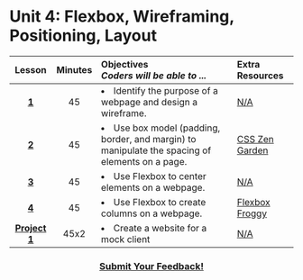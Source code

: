 # Unit 4: Flexbox, Wireframing, Positioning, Layout






|Lesson|Minutes|Objectives <br> *Coders will be able to ...*|Extra Resources|
|:-------:|:-------:|:-------|:-------|
|[**1**](https://docs.google.com/presentation/d/1x0tWrasM1awuc0AsMcEpkDudgxqjcWWsYvZMYgkGVwg/edit?usp=sharing)|45| <li> Identify the purpose of a webpage and design a wireframe.</li>|[N/A]()|
|[**2**](https://docs.google.com/presentation/d/1Shq5aEZuO6h84hl3vCLVhakKWuqw_P4JQfM9-6cbUPw/edit?usp=sharing)|45|<li> Use box model (padding, border, and margin) to manipulate the spacing of elements on a page.</li>|[CSS Zen Garden](https://github.com/ScriptEdcurriculum/curriculum2016/tree/master/year1/units/unit4/projects/project2)|
|[**3**](https://docs.google.com/presentation/d/1HRSuPOxtjWA5I8ZCKKEIFHLK4ZqAT0HvZ_UkfqTx37Y/edit?usp=sharing)|45|<li> Use Flexbox to center elements on a webpage.</li>|[N/A]()|
|[**4**]()|45|<li> Use Flexbox to create columns on a webpage.</li>|[Flexbox Froggy](https://flexboxfroggy.com/)|
|[**Project 1**](https://docs.google.com/presentation/d/1ehDnSN-u10uo1g5sKlBxriTl4uBQkjYiDvWpVTetvwg/edit?usp=sharing)|45x2|<li>Create a website for a mock client</li>|[N/A]()|



<h3 align="center"><a href="https://docs.google.com/forms/d/e/1FAIpQLSfx0wkLyw_jSOhWR2yY8GTR8TV2NXYZc40us7aPHnl9bO6WAQ/viewform">Submit Your Feedback!</a></h3>


